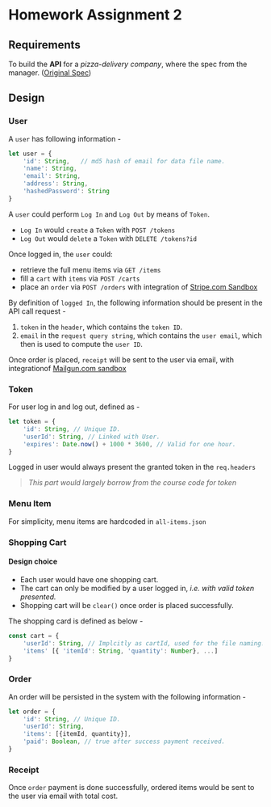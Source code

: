 # Homework Assignment 2

## Requirements

To build the **API** for a _pizza-delivery company_, where the spec from the manager. ([Original Spec](https://pirple.thinkific.com/courses/take/the-nodejs-master-class/texts/4342291-homework-assignment-2))

## Design

### User

A `user` has following information -

```javascript
let user = {
    'id': String,   // md5 hash of email for data file name.
    'name': String,
    'email': String,
    'address': String,
    'hashedPassword': String
}
```

A `user` could perform `Log In` and `Log Out` by means of `Token`.

* `Log In` would `create` a `Token` with `POST /tokens`
* `Log Out` would `delete` a `Token` with `DELETE /tokens?id`

Once logged in, the `user` could:

* retrieve the full menu items via `GET /items`
* fill a `cart` with `items` via `POST /carts`
* place an `order` via `POST /orders` with integration of [Stripe.com Sandbox](https://stripe.com/docs/testing#cards)

By definition of `logged In`, the following information should be present in the API call request - 

1. `token` in the `header`, which contains the `token ID`.
2. `email` in the `request query string`, which contains the `user email`, which then is used to compute the `user ID`.

Once order is placed, `receipt` will be sent to the user via email, with integrationof [Mailgun.com sandbox](https://documentation.mailgun.com/en/latest/faqs.html#how-do-i-pick-a-domain-name-for-my-mailgun-account)

### Token

For user log in and log out, defined as - 

```javascript
let token = {
    'id': String, // Unique ID.
    'userId': String, // Linked with User.
    'expires': Date.now() + 1000 * 3600, // Valid for one hour.
}
```

Logged in user would always present the granted token in the `req.headers`

> _This part would largely borrow from the course code for token_

### Menu Item

For simplicity, menu items are hardcoded in `all-items.json`

### Shopping Cart

#### Design choice

* Each user would have one shopping cart.
* The cart can only be modified by a user logged in, _i.e. with valid token presented._
* Shopping cart will be `clear()` once order is placed successfully.

The shopping card is defined as below -

```javascript
const cart = {
    'userId': String, // Implcitly as cartId, used for the file naming.
    'items' [{ 'itemId': String, 'quantity': Number}, ...]
}
```

### Order

An order will be persisted in the system with the following information -

```javascript
let order = {
    'id': String, // Unique ID.
    'userId': String,
    'items': [{itemId, quantity}],
    'paid': Boolean, // true after success payment received.
}
```

### Receipt

Once `order` payment is done successfully, ordered items would be sent to the user via email with total cost.
